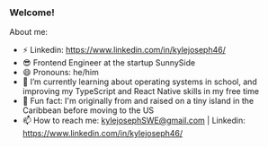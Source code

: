 ### Welcome!

About me: 
- ⚡ Linkedin: https://www.linkedin.com/in/kylejoseph46/
- 😎 Frontend Engineer at the startup SunnySide 
- 😄 Pronouns: he/him
- 🌱 I’m currently learning about operating systems in school, and improving my TypeScript and React Native skills in my free time
- 🌴 Fun fact: I'm originally from and raised on a tiny island in the Caribbean before moving to the US
- 📫 How to reach me: kylejosephSWE@gmail.com | Linkedin: https://www.linkedin.com/in/kylejoseph46/

